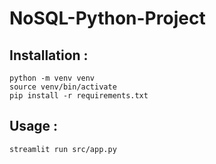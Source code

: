# NoSQL-Python-Project
 
## Installation :

```
python -m venv venv
source venv/bin/activate
pip install -r requirements.txt
```

## Usage :

```
streamlit run src/app.py
```
